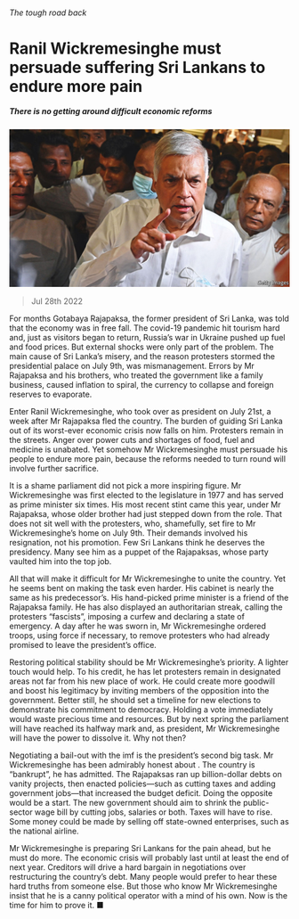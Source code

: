 ###### The tough road back

# Ranil Wickremesinghe must persuade suffering Sri Lankans to endure more pain 

##### There is no getting around difficult economic reforms 

![image](images/20220730_LDP001.jpg) 

> Jul 28th 2022 

For months Gotabaya Rajapaksa, the former president of Sri Lanka, was told that the economy was in free fall. The covid-19 pandemic hit tourism hard and, just as visitors began to return, Russia’s war in Ukraine pushed up fuel and food prices. But external shocks were only part of the problem. The main cause of Sri Lanka’s misery, and the reason protesters stormed the presidential palace on July 9th, was mismanagement. Errors by Mr Rajapaksa and his brothers, who treated the government like a family business, caused inflation to spiral, the currency to collapse and foreign reserves to evaporate.

Enter Ranil Wickremesinghe, who took over as president on July 21st, a week after Mr Rajapaksa fled the country. The burden of guiding Sri Lanka out of its worst-ever economic crisis now falls on him. Protesters remain in the streets. Anger over power cuts and shortages of food, fuel and medicine is unabated. Yet somehow Mr Wickremesinghe must persuade his people to endure more pain, because the reforms needed to turn  round will involve further sacrifice.

It is a shame parliament did not pick a more inspiring figure. Mr Wickremesinghe was first elected to the legislature in 1977 and has served as prime minister six times. His most recent stint came this year, under Mr Rajapaksa, whose older brother had just stepped down from the role. That does not sit well with the protesters, who, shamefully, set fire to Mr Wickremesinghe’s home on July 9th. Their demands involved his resignation, not his promotion. Few Sri Lankans think he deserves the presidency. Many see him as a puppet of the Rajapaksas, whose party vaulted him into the top job.

All that will make it difficult for Mr Wickremesinghe to unite the country. Yet he seems bent on making the task even harder. His cabinet is nearly the same as his predecessor’s. His hand-picked prime minister is a friend of the Rajapaksa family. He has also displayed an authoritarian streak, calling the protesters “fascists”, imposing a curfew and declaring a state of emergency. A day after he was sworn in, Mr Wickremesinghe ordered troops, using force if necessary, to remove protesters who had already promised to leave the president’s office.

Restoring political stability should be Mr Wickremesinghe’s priority. A lighter touch would help. To his credit, he has let protesters remain in designated areas not far from his new place of work. He could create more goodwill and boost his legitimacy by inviting members of the opposition into the government. Better still, he should set a timeline for new elections to demonstrate his commitment to democracy. Holding a vote immediately would waste precious time and resources. But by next spring the parliament will have reached its halfway mark and, as president, Mr Wickremesinghe will have the power to dissolve it. Why not then?

Negotiating a bail-out with the imf is the president’s second big task. Mr Wickremesinghe has been admirably honest about . The country is “bankrupt”, he has admitted. The Rajapaksas ran up billion-dollar debts on vanity projects, then enacted policies—such as cutting taxes and adding government jobs—that increased the budget deficit. Doing the opposite would be a start. The new government should aim to shrink the public-sector wage bill by cutting jobs, salaries or both. Taxes will have to rise. Some money could be made by selling off state-owned enterprises, such as the national airline. 

Mr Wickremesinghe is preparing Sri Lankans for the pain ahead, but he must do more. The economic crisis will probably last until at least the end of next year. Creditors will drive a hard bargain in negotiations over restructuring the country’s debt. Many people would prefer to hear these hard truths from someone else. But those who know Mr Wickremesinghe insist that he is a canny political operator with a mind of his own. Now is the time for him to prove it. ■

